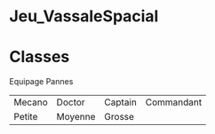 # Jeu_VassaleSpacial

<!DOCTYPE html>
<html>
<head>
	<title>Jeu vassal des familles</title>
</head>
<body>
<h1>Classes</h1>
<table>
<tr>Equipage
<td>Mecano</td>
<td>Doctor</td>
<td>Captain</td>
<td>Commandant</td>
</tr>

<tr>Pannes
<td>Petite</td>
<td>Moyenne</td>
<td>Grosse</td>
</tr>
</table>
</body>
</html>